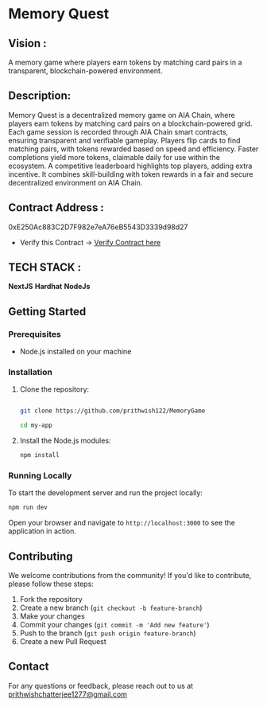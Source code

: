 ﻿# Memory Quest

 ## Vision :
 
   A memory game where players earn tokens by matching card pairs in a transparent, blockchain-powered environment.
  
 ## Description: 

  Memory Quest is a decentralized memory game on AIA Chain, where players earn tokens by matching card pairs on a blockchain-powered grid. Each game session is recorded through AIA Chain smart contracts, ensuring transparent and verifiable gameplay. Players flip cards to find matching pairs, with tokens rewarded based on speed and efficiency. Faster completions yield more tokens, claimable daily for use within the ecosystem. A competitive leaderboard highlights top players, adding extra incentive. It combines skill-building with token rewards in a fair and secure decentralized environment on AIA Chain.
 
## Contract Address : 
 0xE250Ac883C2D7F982e7eA76eB5543D3339d98d27

- Verify this Contract -> [Verify Contract here ](https://testnet.aiascan.com/address/0xE250Ac883C2D7F982e7eA76eB5543D3339d98d27)



## TECH STACK :

**NextJS**
**Hardhat**
**NodeJs**


## Getting Started

### Prerequisites

- Node.js installed on your machine

### Installation

1. Clone the repository:
    ```bash
    
    git clone https://github.com/prithwish122/MemoryGame

    cd my-app
    ```

2. Install the Node.js modules:
    ```bash
    npm install
    ```

### Running Locally

To start the development server and run the project locally:

```bash
npm run dev
```

Open your browser and navigate to `http://localhost:3000` to see the application in action.

## Contributing

We welcome contributions from the community! If you'd like to contribute, please follow these steps:

1. Fork the repository
2. Create a new branch (`git checkout -b feature-branch`)
3. Make your changes
4. Commit your changes (`git commit -m 'Add new feature'`)
5. Push to the branch (`git push origin feature-branch`)
6. Create a new Pull Request

## Contact

For any questions or feedback, please reach out to us at prithwishchatterjee1277@gmail.com
 


